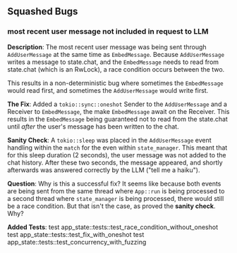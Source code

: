 ## Squashed Bugs

### most recent user message not included in request to LLM

**Description**: The most recent user message was being sent through `AddUserMessage` at the same time as `EmbedMessage`. Because `AddUserMessage` writes a message to state.chat, and the `EmbedMessage` needs to read from state.chat (which is an RwLock), a race condition occurs between the two. 

This results in a non-deterministic bug where sometimes the `EmbedMessage` would read first, and sometimes the `AddUserMessage` would write first.

**The Fix**: Added a `tokio::sync::oneshot` Sender to the `AddUserMessage` and a Receiver to `EmbedMessage`, the make `EmbedMessage` await on the Receiver. This results in the `EmbedMessage` being guaranteed not to read from the state.chat until *after* the user's message has been written to the chat.

**Sanity Check**: A `tokio::sleep` was placed in the `AddUserMessage` event handling within the `match` for the even within `state_manager`. This meant that for this sleep duration (2 seconds), the user message was not added to the chat history. After these two seconds, the message appeared, and shortly afterwards was answered correctly by the LLM ("tell me a haiku").

**Question**: Why is this a successful fix? It seems like because both events are being sent from the same thread where `App::run` is being processed to a second thread where `state_manager` is being processed, there would still be a race condition. But that isn't the case, as proved the **sanity check**. Why?

**Added Tests**:
test app_state::tests::test_race_condition_without_oneshot
test app_state::tests::test_fix_with_oneshot
test app_state::tests::test_concurrency_with_fuzzing


